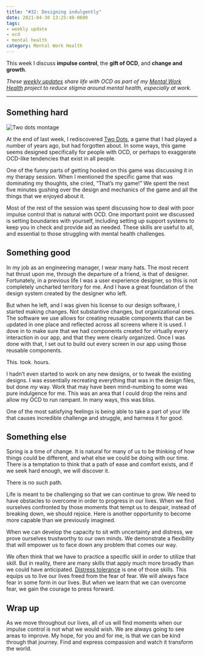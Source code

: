 ```yaml
---
title: "#32: Designing indulgently"
date: 2021-04-30 13:25:48-0600
tags:
- weekly update
- ocd
- mental health
category: Mental Work Health
---
```


This week I discuss **impulse control**, the **gift of OCD**, and **change and growth**.

_These [weekly updates](https://bennorris.com/tags/weekly-update/) share life with OCD as part of my [Mental Work Health](https://bennorris.com/mental-work-health) project to reduce stigma around mental health, especially at work._

***


## Something hard

![Two dots montage](https://media.bennorris.com/images/mentalworkhealth/uploads/2021/0d9e4c304d.jpg)

At the end of last week, I rediscovered [Two Dots](https://www.dots.co/twodots/), a game that I had played a number of years ago, but had forgotten about. In some ways, this game seems designed specifically for people with OCD, or perhaps to exaggerate OCD-like tendencies that exist in all people.

One of the funny parts of getting hooked on this game was discussing it in my therapy session. When I mentioned the specific game that was dominating my thoughts, she cried, “That’s my game!” We spent the next five minutes gushing over the design and mechanics of the game and all the things that we enjoyed about it.

Most of the rest of the session was spent discussing how to deal with poor impulse control that is natural with OCD. One important point we discussed is setting boundaries with yourself, including setting up support systems to keep you in check and provide aid as needed. These skills are useful to all, and essential to those struggling with mental health challenges.


## Something good

In my job as an engineering manager, I wear many hats. The most recent hat thrust upon me, through the departure of a friend, is that of designer. Fortunately, in a previous life I was a user experience designer, so this is not completely uncharted territory for me. And I have a great foundation of the design system created by the designer who left.

But when he left, and I was given his license to our design software, I started making changes. Not substantive changes, but organizational ones. The software we use allows for creating reusable components that can be updated in one place and reflected across all screens where it is used. I dove in to make sure that we had components created for virtually every interaction in our app, and that they were clearly organized. Once I was done with that, I set out to build out every screen in our app using those reusable components.

This. took. hours.

I hadn’t even started to work on any new designs, or to tweak the existing designs. I was essentially recreating everything that was in the design files, but done *my* way. Work that may have been mind-numbing to some was pure indulgence for me. This was an area that I could drop the reins and allow my OCD to run rampant. In many ways, this was bliss.

One of the most satisfying feelings is being able to take a part of your life that causes incredible challenge and struggle, and harness it for good.


## Something else

Spring is a time of change. It is natural for many of us to be thinking of how things could be different, and what else we could be doing with our time. There is a temptation to think that a path of ease and comfort exists, and if we seek hard enough, we will discover it.

There is no such path.

Life is meant to be challenging so that we can continue to grow. We need to have obstacles to overcome in order to progress in our lives. When we find ourselves confronted by those moments that tempt us to despair, instead of breaking down, we should rejoice. Here is another opportunity to become more capable than we previously imagined.

When we can develop the capacity to sit with uncertainty and distress, we prove ourselves trustworthy to our own minds. We demonstrate a flexibility that will empower us to face down any problem that comes our way.

We often think that we have to practice a specific skill in order to utilize that skill. But in reality, there are many skills that apply much more broadly than we could have anticipated. [Distress tolerance](https://en.wikipedia.org/wiki/Distress_tolerance) is one of those skills. This equips us to live our lives freed from the fear of fear. We will always face fear in some form in our lives. But when we learn that we can overcome fear, we gain the courage to press forward.


## Wrap up

As we move throughout our lives, all of us will find moments when our impulse control is not what we would wish. We are always going to see areas to improve. My hope, for you and for me, is that we can be kind through that journey. Find and express compassion and watch it transform the world.

